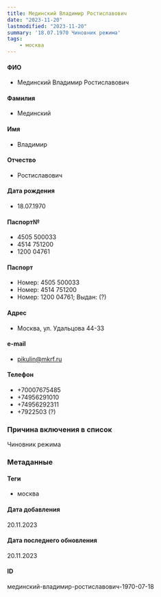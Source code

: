 ```yaml
---
title: Мединский Владимир Ростиславович
date: "2023-11-20"
lastmodified: "2023-11-20"
summary: '18.07.1970 Чиновник режима'
tags: 
    - москва
---
```

<!--# pp2-->
<!--## Фигурант-->
<!--### Личные данные-->
#### ФИО
- Мединский Владимир Ростиславович
#### Фамилия
- Мединский
#### Имя
- Владимир
#### Отчество
- Ростиславович
#### Дата рождения
- 18.07.1970
#### Паспорт№
- 4505 500033
- 4514 751200
- 1200 04761
#### Паспорт
- Номер: 4505 500033
- Номер: 4514 751200
- Номер: 1200 04761; Выдан: (?)
#### Адрес
- Москва, ул. Удальцова 44-33
#### e-mail
- pikulin@mkrf.ru
#### Телефон
- +70007675485
- +74956291010
- +74956292311
- +7922503 (?)
### Причина включения в список
Чиновник режима
### Метаданные
#### Теги
- москва
#### Дата добавления
20.11.2023
#### Дата последнего обновления
20.11.2023
#### ID
мединский-владимир-ростиславович-1970-07-18
<!--## END;-->
